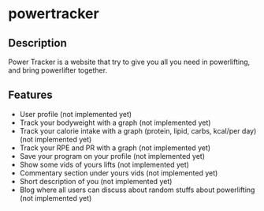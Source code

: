 # powertracker

## Description
Power Tracker is a website that try to give you all you need in powerlifting, and bring powerlifter together.

## Features
- User profile (not implemented yet)
- Track your bodyweight with a graph (not implemented yet)
- Track your calorie intake with a graph (protein, lipid, carbs, kcal/per day)(not implemented yet)
- Track your RPE and PR with a graph (not implemented yet)
- Save your program on your profile (not implemented yet)
- Show some vids of yours lifts (not implemented yet)
- Commentary section under yours vids (not implemented yet)
- Short description of you (not implemented yet)
- Blog where all users can discuss about random stuffs about powerlifting (not implemented yet)
